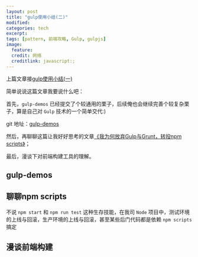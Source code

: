 ```yaml
---
layout: post
title: "gulp使用小结(二)"
modified:
categories: tech
excerpt:
tags: [pattern, 前端攻略, Gulp, gulpjs]
image:
  feature:
  credit: 网络
  creditlink: javascript:;
---
```


上篇文章接[gulp使用小结(一)](http://www.fefork.com/gulp_1/)

简单说说这篇文章我要说什么吧：

首先，```gulp-demos``` 已经提交了个较通用的栗子，后续俺也会继续完善个较复杂栗子，算是自己对 ```Gulp``` 技术的一个简单交代:)

git 地址：[gulp-demos](https://github.com/nieweidong/gulp-demos)

然后，再聊聊这篇让我好好思考的文章[《我为何放弃Gulp与Grunt，转投npm scripts》](http://www.infoq.com/cn/news/2016/02/gulp-grunt-npm-scripts-part1)；

最后，漫谈下对前端构建工具的理解。

## gulp-demos



## 聊聊npm scripts

不说 ```npm start``` 和 ```npm run test``` 这种生存技能，在我司 ```Node``` 项目中，测试环境的上线与回滚，生产环境的上线与回滚，甚至某些后门代码都是依赖 ```npm scripts``` 搞定

## 漫谈前端构建
